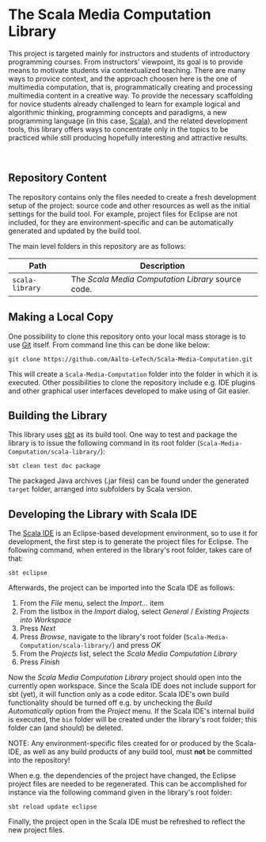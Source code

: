 # The Scala Media Computation Library

This project is targeted mainly for instructors and students of introductory programming courses. From instructors' viewpoint, its goal is to provide means to motivate students via contextualized teaching. There are many ways to provice context, and the approach choosen here is the one of multimedia computation, that is, programmatically creating and processing multimedia content in a creative way. To provide the necessary scaffolding for novice students already challenged to learn for example logical and algorithmic thinking, programming concepts and paradigms, a new programming language (in this case, [Scala](http://www.scala-lang.org/)), and the related development tools, this library offers ways to concentrate only in the topics to be practiced while still producing hopefully interesting and attractive results.

<br />

## Repository Content
The repository contains only the files needed to create a fresh development setup of the project: source code and other resources as well as the initial settings for the build tool. For example, project files for Eclipse are not included, for they are environment-specific and can be automatically generated and updated by the build tool.

The main level folders in this repository are as follows:

| Path | Description |
| ---- | ----------- |
| `scala-library` | The *Scala Media Computation Library* source code. |



## Making a Local Copy
One possibility to clone this repository onto your local mass storage is to use [Git](https://git-scm.com/) itself. From command line this can be done like below:
```
git clone https://github.com/Aalto-LeTech/Scala-Media-Computation.git
```
This will create a `Scala-Media-Computation` folder into the folder in which it is executed. Other possibilities to clone the repository include e.g. IDE plugins and other graphical user interfaces developed to make using of Git easier.



## Building the Library

This library uses [sbt](http://www.scala-sbt.org/) as its build tool. One way to test and package the library is to issue the following command in its root folder (`Scala-Media-Computation/scala-library/`):
```
sbt clean test doc package
```
The packaged Java archives (.jar files) can be found under the generated `target` folder, arranged into subfolders by Scala version.


## Developing the Library with Scala IDE

The [Scala IDE](http://scala-ide.org/) is an Eclipse-based development environment, so to use it for development, the first step is to generate the project files for Eclipse. The following command, when entered in the library's root folder, takes care of that:
```
sbt eclipse
```

Afterwards, the project can be imported into the Scala IDE as follows:
  1. From the *File* menu, select the *Import...* item
  2. From the listbox in the *Import* dialog, select *General* / *Existing Projects into Workspace*
  3. Press *Next*
  4. Press *Browse*, navigate to the library's root folder (`Scala-Media-Computation/scala-library/`) and press *OK*
  5. From the *Projects* list, select the *Scala Media Computation Library*
  6. Press *Finish*

Now the *Scala Media Computation Library* project should open into the currently open workspace. Since the Scala IDE does not include support for sbt (yet), it will function only as a code editor. Scala IDE's own build functionality should be turned off e.g. by unchecking the *Build Automatically* option from the *Project* menu. If the Scala IDE's internal build is executed, the `bin` folder will be created under the library's root folder; this folder can (and should) be deleted.

NOTE: Any environment-specific files created for or produced by the Scala-IDE, as well as any build products of any build tool, must **not** be committed into the repository!

When e.g. the dependencies of the project have changed, the Eclipse project files are needed to be regenerated. This can be accomplished for instance via the following command given in the library's root folder:
```
sbt reload update eclipse
```
Finally, the project open in the Scala IDE must be refreshed to reflect the new project files.
